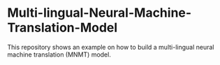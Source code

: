 # Multi-lingual-Neural-Machine-Translation-Model
This repository shows an example on how to build a multi-lingual neural machine translation (MNMT) model.
